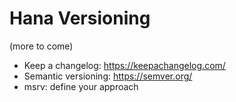 # Hana Versioning
(more to come)
- Keep a changelog: https://keepachangelog.com/
- Semantic versioning: https://semver.org/
- msrv: define your approach
